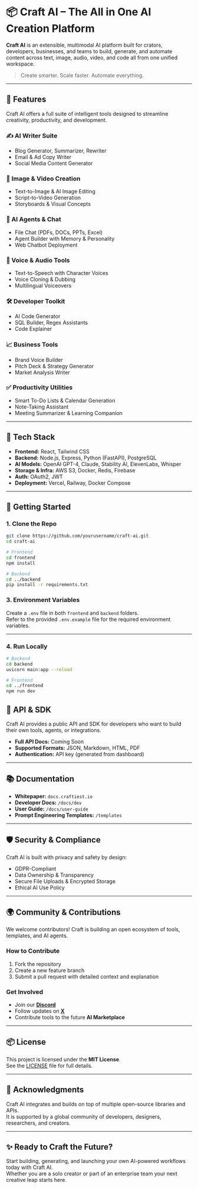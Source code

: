 # 📦 Craft AI – The All in One AI Creation Platform

**Craft AI** is an extensible, multimodal AI platform built for crators, developers, businesses, and teams to build, generate, and automate content across text, image, audio, video, and code all from one unified workspace.

> Create smarter. Scale faster. Automate everything.

---

## 🚀 Features

Craft AI offers a full suite of intelligent tools designed to streamline creativity, productivity, and development.

### ✍️ AI Writer Suite

- Blog Generator, Summarizer, Rewriter  
- Email & Ad Copy Writer  
- Social Media Content Generator

### 🎨 Image & Video Creation

- Text-to-Image & AI Image Editing  
- Script-to-Video Generation  
- Storyboards & Visual Concepts

### 🧠 AI Agents & Chat

- File Chat (PDFs, DOCs, PPTs, Excel)  
- Agent Builder with Memory & Personality  
- Web Chatbot Deployment

### 🧬 Voice & Audio Tools

- Text-to-Speech with Character Voices  
- Voice Cloning & Dubbing  
- Multilingual Voiceovers

### 🛠 Developer Toolkit

- AI Code Generator  
- SQL Builder, Regex Assistants  
- Code Explainer

### 📈 Business Tools

- Brand Voice Builder  
- Pitch Deck & Strategy Generator  
- Market Analysis Writer

### ✅ Productivity Utilities

- Smart To-Do Lists & Calendar Generation  
- Note-Taking Assistant  
- Meeting Summarizer & Learning Companion

---

## 🧰 Tech Stack

- **Frontend:** React, Tailwind CSS  
- **Backend:** Node.js, Express, Python (FastAPI), PostgreSQL  
- **AI Models:** OpenAI GPT-4, Claude, Stability AI, ElevenLabs, Whisper  
- **Storage & Infra:** AWS S3, Docker, Redis, Firebase  
- **Auth:** OAuth2, JWT  
- **Deployment:** Vercel, Railway, Docker Compose  

---

## 📄 Getting Started

### 1. Clone the Repo

```bash
git clone https://github.com/yourusername/craft-ai.git
cd craft-ai

# Frontend
cd frontend
npm install

# Backend
cd ../backend
pip install -r requirements.txt
```

### 3. Environment Variables

Create a `.env` file in both `frontend` and `backend` folders.  
Refer to the provided `.env.example` file for the required environment variables.

---

### 4. Run Locally

```bash
# Backend
cd backend
uvicorn main:app --reload

# Frontend
cd ../frontend
npm run dev
```

## 🧪 API & SDK

Craft AI provides a public API and SDK for developers who want to build their own tools, agents, or integrations.

- **Full API Docs:** Coming Soon  
- **Supported Formats:** JSON, Markdown, HTML, PDF  
- **Authentication:** API key (generated from dashboard)

---

## 📚 Documentation

- **Whitepaper:** `docs.craftiest.io`  
- **Developer Docs:** `/docs/dev`  
- **User Guide:** `/docs/user-guide`  
- **Prompt Engineering Templates:** `/templates`

---

## 🛡 Security & Compliance

Craft AI is built with privacy and safety by design:

- GDPR-Compliant  
- Data Ownership & Transparency  
- Secure File Uploads & Encrypted Storage  
- Ethical AI Use Policy

---

## 🌍 Community & Contributions

We welcome contributors! Craft is building an open ecosystem of tools, templates, and AI agents.

### How to Contribute

1. Fork the repository  
2. Create a new feature branch  
3. Submit a pull request with detailed context and explanation

### Get Involved

- Join our **[Discord](https://discord.gg/craftiest)**  
- Follow updates on **[X](https://x.com/craftiest)**  
- Contribute tools to the future **AI Marketplace**

---

## 📦 License

This project is licensed under the **MIT License**.  
See the [LICENSE](./LICENSE) file for full details.

---

## 👋 Acknowledgments

Craft AI integrates and builds on top of multiple open-source libraries and APIs.  
It is supported by a global community of developers, designers, researchers, and creators.

---

## ✨ Ready to Craft the Future?

Start building, generating, and launching your own AI-powered workflows today with Craft AI.  
Whether you are a solo creator or part of an enterprise team your next creative leap starts here.
